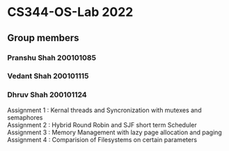# CS344-OS-Lab 2022
## Group members
### Pranshu Shah 200101085
### Vedant Shah 200101115
### Dhruv Shah 200101124 

Assignment 1 : Kernal threads and Syncronization with mutexes and semaphores<br>
Assignment 2 : Hybrid Round Robin and SJF short term Scheduler<br>
Assignment 3 : Memory Management with lazy page allocation and paging<br>
Assignment 4 : Comparision of Filesystems on certain parameters<br>
